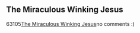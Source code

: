 <article><h2>The Miraculous Winking Jesus</h2><time><span class="day">6</span><span class="month">3</span><span class="year">105</span></time><a href="http://www.winkingjesus.com/">The Miraculous Winking Jesus</a>no comments :)</article>